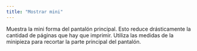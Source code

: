 ```yaml
---
title: "Mostrar mini"
---
```


Muestra la mini forma del pantalón principal. Esto reduce drásticamente la cantidad de páginas que hay que imprimir. Utiliza las medidas de la minipieza para recortar la parte principal del pantalón.

